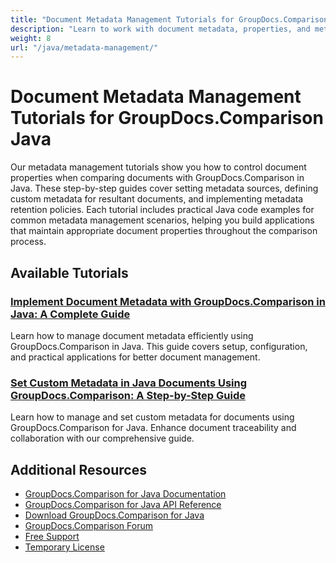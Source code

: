 ```yaml
---
title: "Document Metadata Management Tutorials for GroupDocs.Comparison Java"
description: "Learn to work with document metadata, properties, and metadata configuration in comparison results with GroupDocs.Comparison for Java."
weight: 8
url: "/java/metadata-management/"
---
```


# Document Metadata Management Tutorials for GroupDocs.Comparison Java

Our metadata management tutorials show you how to control document properties when comparing documents with GroupDocs.Comparison in Java. These step-by-step guides cover setting metadata sources, defining custom metadata for resultant documents, and implementing metadata retention policies. Each tutorial includes practical Java code examples for common metadata management scenarios, helping you build applications that maintain appropriate document properties throughout the comparison process.

## Available Tutorials

### [Implement Document Metadata with GroupDocs.Comparison in Java&#58; A Complete Guide](./implement-metadata-groupdocs-comparison-java-guide/)
Learn how to manage document metadata efficiently using GroupDocs.Comparison in Java. This guide covers setup, configuration, and practical applications for better document management.

### [Set Custom Metadata in Java Documents Using GroupDocs.Comparison&#58; A Step-by-Step Guide](./groupdocs-comparison-java-custom-metadata-guide/)
Learn how to manage and set custom metadata for documents using GroupDocs.Comparison for Java. Enhance document traceability and collaboration with our comprehensive guide.

## Additional Resources

- [GroupDocs.Comparison for Java Documentation](https://docs.groupdocs.com/comparison/java/)
- [GroupDocs.Comparison for Java API Reference](https://reference.groupdocs.com/comparison/java/)
- [Download GroupDocs.Comparison for Java](https://releases.groupdocs.com/comparison/java/)
- [GroupDocs.Comparison Forum](https://forum.groupdocs.com/c/comparison)
- [Free Support](https://forum.groupdocs.com/)
- [Temporary License](https://purchase.groupdocs.com/temporary-license/)
